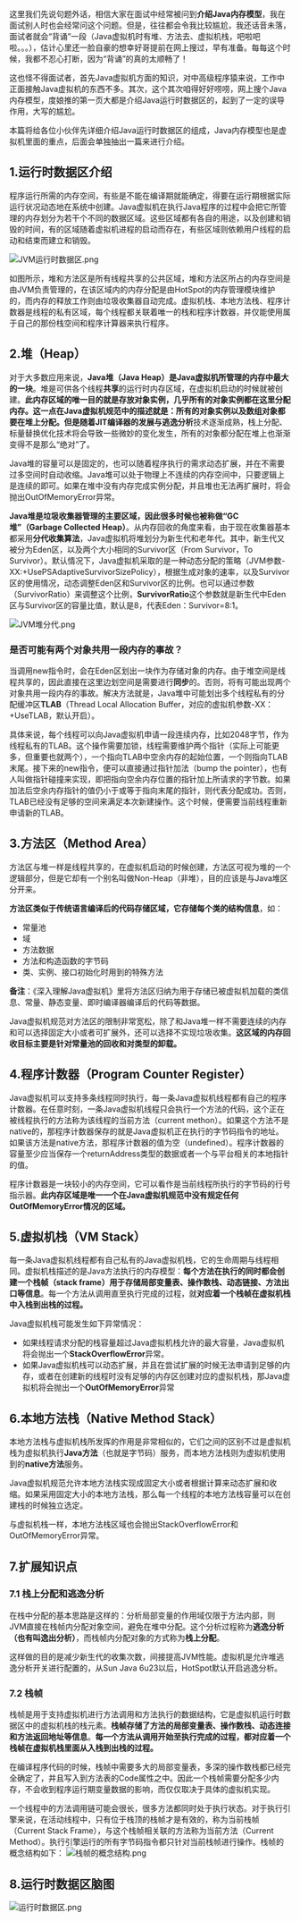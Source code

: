 这里我们先说句题外话，相信大家在面试中经常被问到**介绍Java内存模型**，我在面试别人时也会经常问这个问题。但是，往往都会令我比较尴尬，我还话音未落，面试者就会“背诵”一段（Java虚拟机时有堆、方法去、虚拟机栈，吧啦吧啦。。。），估计心里还一脸自豪的想幸好哥提前在网上搜过，早有准备。每每这个时候，我都不忍心打断，因为“背诵”的真的太顺畅了！

这也怪不得面试者，首先Java虚拟机方面的知识，对中高级程序猿来说，工作中正面接触Java虚拟机的东西不多。其次，这个其次咱得好好唠唠，网上搜个Java内存模型，度娘推的第一页大都是介绍Java运行时数据区的，起到了一定的误导作用，大写的尴尬。

本篇将给各位小伙伴先详细介绍Java运行时数据区的组成，Java内存模型也是虚拟机里面的重点，后面会单独抽出一篇来进行介绍。

## 1.运行时数据区介绍

程序运行所需的内存空间，有些是不能在编译期就能确定，得要在运行期根据实际运行状况动态地在系统中创建。Java虚拟机在执行Java程序的过程中会把它所管理的内存划分为若干个不同的数据区域。这些区域都有各自的用途，以及创建和销毁的时间，有的区域随着虚拟机进程的启动而存在，有些区域则依赖用户线程的启动和结束而建立和销毁。

![JVM运行时数据区.png](https://i.loli.net/2019/08/17/Ek1TBvzC6mF5qQJ.png)

如图所示，堆和方法区是所有线程共享的公共区域，堆和方法区所占的内存空间是由JVM负责管理的，在该区域内的内存分配是由HotSpot的内存管理模块维护的，而内存的释放工作则由垃圾收集器自动完成。虚拟机栈、本地方法栈、程序计数器是线程的私有区域，每个线程都关联着唯一的栈和程序计数器，并仅能使用属于自己的那份栈空间和程序计算器来执行程序。

## 2.堆（Heap）
对于大多数应用来说，**Java堆（Java Heap）是Java虚拟机所管理的内存中最大的一块**。堆是可供各个线程**共享**的运行时内存区域，在虚拟机启动的时候就被创建。**此内存区域的唯一目的就是存放对象实例，几乎所有的对象实例都在这里分配内存。**这一点在Java虚拟机规范中的描述就是：**所有的对象实例以及数组对象都要在堆上分配。**但是随着**JIT编译器**的发展与**逃逸分析**技术逐渐成熟，栈上分配、标量替换优化技术将会导致一些微妙的变化发生，所有的对象都分配在堆上也渐渐变得不是那么“绝对”了。

Java堆的容量可以是固定的，也可以随着程序执行的需求动态扩展，并在不需要过多空间时自动收缩。Java堆可以处于物理上不连续的内存空间中，只要逻辑上是连续的即可。如果在堆中没有内存完成实例分配，并且堆也无法再扩展时，将会抛出OutOfMemoryError异常。

**Java堆是垃圾收集器管理的主要区域，因此很多时候也被称做“GC堆”（Garbage Collected Heap）**。从内存回收的角度来看，由于现在收集器基本都采用**分代收集算法**，Java虚拟机将堆划分为新生代和老年代。其中，新生代又被分为Eden区，以及两个大小相同的Survivor区（From Survivor，To Survivor）。默认情况下，Java虚拟机采取的是一种动态分配的策略（JVM参数-XX:+UsePSAdaptiveSurvivorSizePolicy），根据生成对象的速率，以及Survivor区的使用情况，动态调整Eden区和Survivor区的比例。也可以通过参数（SurvivorRatio）来调整这个比例，**SurvivorRatio**这个参数就是新生代中Eden区与Survivor区的容量比值，默认是8，代表Eden：Survivor=8:1。

![JVM堆分代.png](https://i.loli.net/2019/08/18/QYD4cLRIl9zU52j.png)

### 是否可能有两个对象共用一段内存的事故？

当调用new指令时，会在Eden区划出一块作为存储对象的内存。由于堆空间是线程共享的，因此直接在这里边划空间是需要进行**同步**的。否则，将有可能出现两个对象共用一段内存的事故。解决方法就是，Java堆中可能划出多个线程私有的分配缓冲区**TLAB**（Thread Local Allocation Buffer，对应的虚拟机参数-XX：+UseTLAB，默认开启）。

具体来说，每个线程可以向Java虚拟机申请一段连续内存，比如2048字节，作为线程私有的TLAB。这个操作需要加锁，线程需要维护两个指针（实际上可能更多，但重要也就两个），一个指向TLAB中空余内存的起始位置，一个则指向TLAB末尾。接下来的new指令，便可以直接通过指针加法（bump the pointer），也有人叫做指针碰撞来实现，即把指向空余内存位置的指针加上所请求的字节数。如果加法后空余内存指针的值仍小于或等于指向末尾的指针，则代表分配成功。否则，TLAB已经没有足够的空间来满足本次新建操作。这个时候，便需要当前线程重新申请新的TLAB。

## 3.方法区（Method Area）
方法区与堆一样是线程共享的，在虚拟机启动的时候创建，方法区可视为堆的一个逻辑部分，但是它却有一个别名叫做Non-Heap（非堆），目的应该是与Java堆区分开来。

**方法区类似于传统语言编译后的代码存储区域，它存储每个类的结构信息**，如：

- 常量池
- 域
- 方法数据
- 方法和构造函数的字节码
- 类、实例、接口初始化时用到的特殊方法

**备注**：《深入理解Java虚拟机》里将方法区归纳为用于存储已被虚拟机加载的类信息、常量、静态变量、即时编译器编译后的代码等数据。

Java虚拟机规范对方法区的限制非常宽松，除了和Java堆一样不需要连续的内存和可以选择固定大小或者可扩展外，还可以选择不实现垃圾收集。**这区域的内存回收目标主要是针对常量池的回收和对类型的卸载。**

## 4.程序计数器（Program Counter Register）
Java虚拟机可以支持多条线程同时执行，每一条Java虚拟机线程都有自己的程序计数器。在任意时刻，一条Java虚拟机线程只会执行一个方法的代码，这个正在被线程执行的方法称为该线程的当前方法（current methon）。如果这个方法不是native的，那程序计数器保存的就是Java虚拟机正在执行的字节码指令的地址。如果该方法是native方法，那程序计数器的值为空（undefined）。程序计数器的容量至少应当保存一个returnAddress类型的数据或者一个与平台相关的本地指针的值。

程序计数器是一块较小的内存空间，它可以看作是当前线程所执行的字节码的行号指示器。**此内存区域是唯一一个在Java虚拟机规范中没有规定任何OutOfMemoryError情况的区域。**

## 5.虚拟机栈（VM Stack）
每一条Java虚拟机线程都有自己私有的Java虚拟机栈，它的生命周期与线程相同。虚拟机栈描述的是Java方法执行的内存模型：**每个方法在执行的同时都会创建一个栈帧（stack frame）用于存储局部变量表、操作数栈、动态链接、方法出口等信息**。每一个方法从调用直至执行完成的过程，就**对应着一个栈帧在虚拟机栈中入栈到出栈的过程。**

Java虚拟机栈可能发生如下异常情况：

- 如果线程请求分配的栈容量超过Java虚拟机栈允许的最大容量，Java虚拟机将会抛出一个**StackOverflowError**异常。
- 如果Java虚拟机栈可以动态扩展，并且在尝试扩展的时候无法申请到足够的内存，或者在创建新的线程时没有足够的内存区创建对应的虚拟机栈，那Java虚拟机将会抛出一个**OutOfMemoryError**异常

## 6.本地方法栈（Native Method Stack）
本地方法栈与虚拟机栈所发挥的作用是非常相似的，它们之间的区别不过是虚拟机栈为虚拟机执行**Java方法**（也就是字节码）服务，而本地方法栈则为虚拟机使用到的**native方法**服务。

Java虚拟机规范允许本地方法栈实现成固定大小或者根据计算来动态扩展和收缩。如果采用固定大小的本地方法栈，那么每一个线程的本地方法栈容量可以在创建栈的时候独立选定。

与虚拟机栈一样，本地方法栈区域也会抛出StackOverflowError和OutOfMemoryError异常。

## 7.扩展知识点
### 7.1 栈上分配和逃逸分析
在栈中分配的基本思路是这样的：分析局部变量的作用域仅限于方法内部，则JVM直接在栈帧内分配对象空间，避免在堆中分配。这个分析过程称为**逃逸分析（也有叫逸出分析）**，而栈帧内分配对象的方式称为**栈上分配**。

这样做的目的是减少新生代的收集次数，间接提高JVM性能。虚拟机是允许堆逃逸分析开关进行配置的，从Sun Java 6u23以后，HotSpot默认开启逃逸分析。

### 7.2 栈帧
栈帧是用于支持虚拟机进行方法调用和方法执行的数据结构，它是虚拟机运行时数据区中的虚拟机栈的栈元素。**栈帧存储了方法的局部变量表、操作数栈、动态连接和方法返回地址等信息**。**每一个方法从调用开始至执行完成的过程，都对应着一个栈帧在虚拟机栈里面从入栈到出栈的过程。**

在编译程序代码的时候，栈帧中需要多大的局部变量表，多深的操作数栈都已经完全确定了，并且写入到方法表的Code属性之中。因此一个栈帧需要分配多少内存，不会收到程序运行期变量数据的影响，而仅仅取决于具体的虚拟机实现。

一个线程中的方法调用链可能会很长，很多方法都同时处于执行状态。对于执行引擎来说，在活动线程中，只有位于栈顶的栈帧才是有效的，称为当前栈帧（Current Stack Frame），与这个栈帧相关联的方法称为当前方法（Current Method）。执行引擎运行的所有字节码指令都只针对当前栈帧进行操作。栈帧的概念结构如下：
![栈帧的概念结构.png](https://i.loli.net/2019/08/17/DbdKMswgfNeQAFW.png)


## 8.运行时数据区脑图

![运行时数据区.png](https://i.loli.net/2019/08/17/WmFPQwVrRlExnjz.png)

